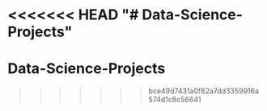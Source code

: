 <<<<<<< HEAD
"# Data-Science-Projects"
=======
# Data-Science-Projects
>>>>>>> bce49d7431a0f82a7dd3359916a574d1c8c56641
